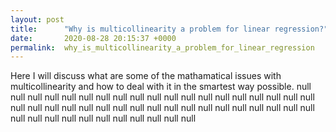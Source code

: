 ```yaml
---
layout: post
title:      "Why is multicollinearity a problem for linear regression?"
date:       2020-08-28 20:15:37 +0000
permalink:  why_is_multicollinearity_a_problem_for_linear_regression
---
```



Here I will discuss what are some of the mathamatical issues with multicollinearity and how to deal with it in the smartest way possible. null null null null null null null null null null null null null null null null null null null null null null null null null null null null null null null null null null null null null null null null null null null null null null null null
